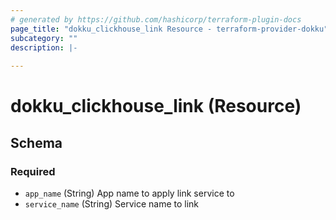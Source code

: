 ```yaml
---
# generated by https://github.com/hashicorp/terraform-plugin-docs
page_title: "dokku_clickhouse_link Resource - terraform-provider-dokku"
subcategory: ""
description: |-
  
---
```


# dokku_clickhouse_link (Resource)





<!-- schema generated by tfplugindocs -->
## Schema

### Required

- `app_name` (String) App name to apply link service to
- `service_name` (String) Service name to link


